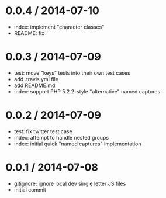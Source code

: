 
0.0.4 / 2014-07-10
==================

 * index: implement "character classes"
 * README: fix

0.0.3 / 2014-07-09
==================

 * test: move "keys" tests into their own test cases
 * add .travis.yml file
 * add README.md
 * index: support PHP 5.2.2-style "alternative" named captures

0.0.2 / 2014-07-09
==================

 * test: fix twitter test case
 * index: attempt to handle nested groups
 * index: initial quick "named captures" implementation

0.0.1 / 2014-07-08
==================

 * gitignore: ignore local dev single letter JS files
 * initial commit
